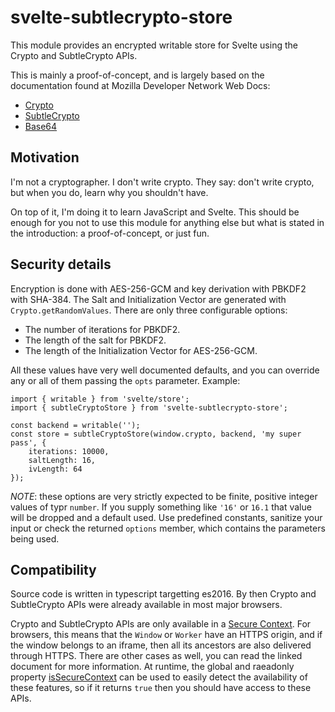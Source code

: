 # svelte-subtlecrypto-store

This module provides an encrypted writable store for Svelte using the Crypto and
SubtleCrypto APIs.

This is mainly a proof-of-concept, and is largely based on the documentation
found at Mozilla Developer Network Web Docs:

- [Crypto](https://developer.mozilla.org/en-US/docs/Web/API/Crypto)
- [SubtleCrypto](https://developer.mozilla.org/en-US/docs/Web/API/SubtleCrypto)
- [Base64](https://developer.mozilla.org/en-US/docs/Glossary/Base64)

## Motivation

I'm not a cryptographer. I don't write crypto. They say: don't write crypto, but
when you do, learn why you shouldn't have.

On top of it, I'm doing it to learn JavaScript and Svelte. This should be enough
for you not to use this module for anything else but what is stated in the
introduction: a proof-of-concept, or just fun.

## Security details

Encryption is done with AES-256-GCM and key derivation with PBKDF2 with SHA-384.
The Salt and Initialization Vector are generated with `Crypto.getRandomValues`.
There are only three configurable options:

- The number of iterations for PBKDF2.
- The length of the salt for PBKDF2.
- The length of the Initialization Vector for AES-256-GCM.

All these values have very well documented defaults, and you can override any or
all of them passing the `opts` parameter. Example:

```
import { writable } from 'svelte/store';
import { subtleCryptoStore } from 'svelte-subtlecrypto-store';

const backend = writable('');
const store = subtleCryptoStore(window.crypto, backend, 'my super pass', {
    iterations: 10000,
    saltLength: 16,
    ivLength: 64
});
```

*NOTE*: these options are very strictly expected to be finite, positive
integer values of typr `number`. If you supply something like `'16'` or `16.1`
that value will be dropped and a default used. Use predefined constants,
sanitize your input or check the returned `options` member, which contains the
parameters being used.

## Compatibility

Source code is written in typescript targetting es2016. By then Crypto and
SubtleCrypto APIs were already available in most major browsers.

Crypto and SubtleCrypto APIs are only available in a
[Secure Context](https://developer.mozilla.org/en-US/docs/Web/Security/Secure_Contexts).
For browsers, this means that the `Window` or `Worker` have an HTTPS origin, and
if the window belongs to an iframe, then all its ancestors are also delivered
through HTTPS. There are other cases as well, you can read the linked document
for more information. At runtime, the global and raeadonly property
[isSecureContext](https://developer.mozilla.org/en-US/docs/Web/API/isSecureContext)
can be used to easily detect the availability of these features, so if it
returns `true` then you should have access to these APIs.
